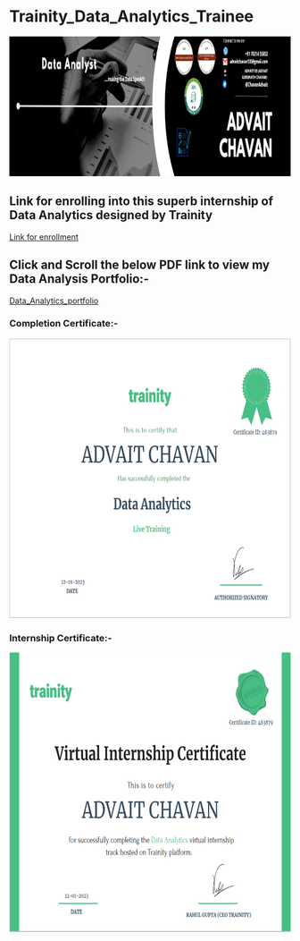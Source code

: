 # Trainity_Data_Analytics_Trainee
<p align = "left"><img src = "https://github.com/ADVAIT135/Trainity_Data_Analytics_Trainee/blob/main/ADVAIT%20CHAVAN%20Linked%20In%20Banner.png" / height = "250" / width "4000"></p>

## Link for enrolling into this superb internship of Data Analytics designed by Trainity
[Link for enrollment](https://enrollment.trainity.in/enroll/b4acbe23fb50d95d4bd2d6a9e828ef30146237a5efe3522e6e838a88b40a4cf2)

## Click and Scroll the below PDF link to view my Data Analysis Portfolio:-

[Data_Analytics_portfolio](https://advait135.github.io/Trainity_Data_Analytics_Trainee/Data_Analytics_portfolio.pdf)


<p><h3> Completion Certificate:- </h3></p>
<p align="left"> 
  <img src="https://github.com/ADVAIT135/Trainity_Data_Analytics_Trainee/blob/main/certificate%20--%20Completion.PNG" / height ="500"/ width="800">
</p>
<p><h3> Internship Certificate:- </h3></p>
<p align="left">
  <img src="https://github.com/ADVAIT135/Trainity_Data_Analytics_Trainee/blob/main/certificate%20--%20Internship.PNG" / height ="500"/ width="800">
</p>
